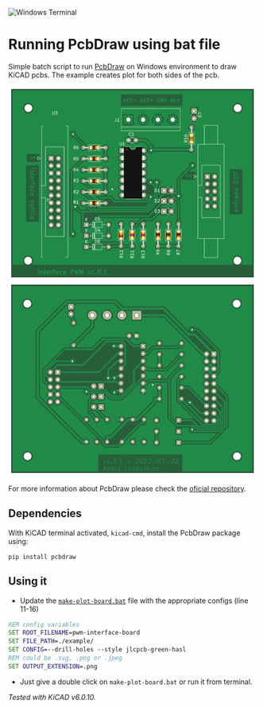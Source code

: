 ![Windows Terminal](https://img.shields.io/badge/Windows%20Terminal-%234D4D4D.svg?style=for-the-badge&logo=windows-terminal&logoColor=white)

# Running PcbDraw using bat file
Simple batch script to run [PcbDraw](https://github.com/yaqwsx/PcbDraw) on Windows environment to draw KiCAD pcbs.
The example creates plot for both sides of the pcb.

<p float="left">
  <img src="example/pwm-interface-board-front.png" width=500 height=390 />
  <img src="example/pwm-interface-board-back.png" width=500 height=390/> 
</p>

For more information about PcbDraw please check the [oficial repository](https://github.com/yaqwsx/PcbDraw).

## Dependencies

With KiCAD terminal activated, `kicad-cmd`, install the PcbDraw package using:

```pyhton
pip install pcbdraw
```


## Using it

- Update the [`make-plot-board.bat`](./make-plot-board.bat) file with the appropriate configs (line 11-16)
```cmd
REM config variables
SET ROOT_FILENAME=pwm-interface-board
SET FILE_PATH=./example/
SET CONFIG=--drill-holes --style jlcpcb-green-hasl
REM could be .svg, .png or .jpeg
SET OUTPUT_EXTENSION=.png
```

- Just give a double click on `make-plot-board.bat` or run it from terminal.


_Tested with KiCAD v6.0.10._